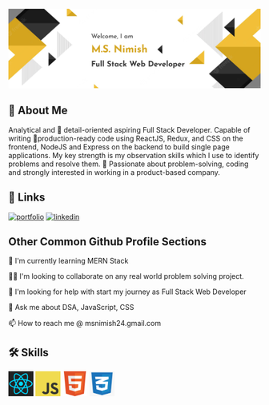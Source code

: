![Welcome to my GitHub profile](./Images/Github%20Profile%20Banner.png)

## 🚀 About Me
Analytical and 🔎 detail-oriented aspiring Full Stack Developer.
Capable of writing 📃production-ready code using ReactJS, Redux, and 
CSS on the frontend, NodeJS and Express on the backend to build single page applications. My key strength is my observation skills which I use to identify problems and resolve them.
💯 Passionate about problem-solving, coding and strongly interested in working in a product-based company.


## 🔗 Links
[![portfolio](https://img.shields.io/badge/my_portfolio-000?style=for-the-badge&logo=ko-fi&logoColor=white)](https://msnimish.github.io/)
[![linkedin](https://img.shields.io/badge/linkedin-0A66C2?style=for-the-badge&logo=linkedin&logoColor=white)](https://www.linkedin.com/in/msnimish/)

## Other Common Github Profile Sections

🧠 I'm currently learning MERN Stack

👯‍♀️ I'm looking to collaborate on any real world problem solving project.

🤔 I'm looking for help with start my journey as Full Stack Web Developer

💬 Ask me about DSA, JavaScript, CSS

📫 How to reach me @ msnimish24.gmail.com


## 🛠 Skills
<div class="logo">
<img src="./Images/react.svg" width=50 height=50>
<img src="./Images/logo-javascript.svg" width=50 height=50>
<img src="./Images/1200px-HTML5_Badge.svg.png" width=50 height=50>
<img src="./Images/css logo.png" width=50 height=50>
</div>

<!-- <style>
  .logo{
    display:flex;
  }
</style> -->

